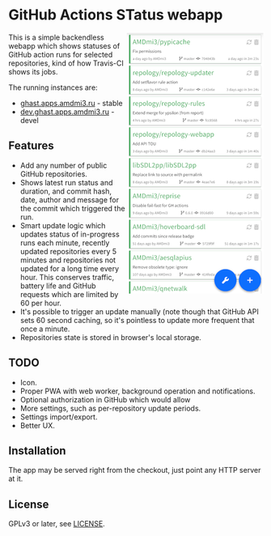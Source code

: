 # GitHub Actions STatus webapp

<img src="docs/screenshot.png" alt="screenshot" align="right">

This is a simple backendless webapp which shows statuses of GitHub
action runs for selected repositories, kind of how Travis-CI shows
its jobs.

The running instances are:
- [ghast.apps.amdmi3.ru](https://ghast.apps.amdmi3.ru) - stable
- [dev.ghast.apps.amdmi3.ru](https://devel.ghast.apps.amdmi3.ru) - devel

## Features

- Add any number of public GitHub repositories.
- Shows latest run status and duration, and commit hash, date,
  author and message for the commit which triggered the run.
- Smart update logic which updates status of in-progress runs
  each minute, recently updated repositories every 5 minutes
  and repositories not updated for a long time every hour. This
  conserves traffic, battery life and GitHub requests which are
  limited by 60 per hour.
- It's possible to trigger an update manually (note though that
  GitHub API sets 60 second caching, so it's pointless to update
  more frequent that once a minute.
- Repositories state is stored in browser's local storage.

## TODO

- Icon.
- Proper PWA with web worker, background operation and notifications.
- Optional authorization in GitHub which would allow
- More settings, such as per-repository update periods.
- Settings import/export.
- Better UX.

## Installation

The app may be served right from the checkout, just point any
HTTP server at it.

## License

GPLv3 or later, see [LICENSE](LICENSE).

